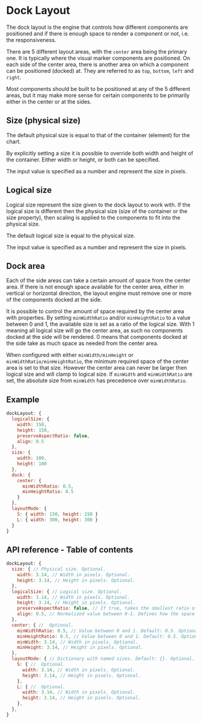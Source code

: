 # Dock Layout

The dock layout is the engine that controls how different components are positioned and if there is enough space to render a component or not, i.e. the responsiveness.

There are 5 different layout areas, with the `center` area being the primary one. It is typically where the visual marker components are positioned. On each side of the center area, there is another area on which a component can be positioned (docked) at. They are referred to as `top`, `bottom`, `left` and `right`.

Most components should be built to be positioned at any of the 5 different areas, but it may make more sense for certain components to be primarily either in the center or at the sides.

## Size (physical size)

The default physical size is equal to that of the container (element) for the chart.

By explicitly setting a size it is possible to override both width and height of the container. Either width or height, or both can be specified.

The input value is specified as a number and represent the size in pixels.

## Logical size

Logical size represent the size given to the dock layout to work with. If the logical size is different then the physical size (size of the container or the size property), then scaling is applied to the components to fit into the physical size.

The default logical size is equal to the physical size.

The input value is specified as a number and represent the size in pixels.

## Dock area

Each of the side areas can take a certain amount of space from the center area. If there is not enough space available for the center area, either in vertical or horizontal direction, the layout engine must remove one or more of the components docked at the side.

It is possible to control the amount of space required by the center area with properties. By setting `minWidthRatio` and/or `minHeightRatio` to a value between 0 and 1, the available size is set as a ratio of the logical size. With 1 meaning all logical size will go the center area, as such no components docked at the side will be rendered. 0 means that components docked at the side take as much space as needed from the center area.

When configured with either `minWidth/minHeight` or `minWidthRatio/minHeightRatio`, the minimum required space of the center area is set to that size. However the center area can never be larger then logical size and will clamp to logical size. If `minWidth` and `minWidthRatio` are set, the absolute size from `minWidth` has precedence over `minWidthRatio`.

## Example

```js
dockLayout: {
  logicalSize: {
    width: 150,
    height: 150,
    preserveAspectRatio: false,
    align: 0.5
  },
  size: {
    width: 100,
    height: 100
  },
  dock: {
    center: {
      minWidthRatio: 0.5,
      minHeightRatio: 0.5
    }
  },
  layoutMode: {
    S: { width: 150, height: 150 }
    L: { width: 300, height: 300 }
  }
}
```

## API reference - Table of contents

```js
dockLayout: {
  size: { // Physical size. Optional.
    width: 3.14, // Width in pixels. Optional.
    height: 3.14, // Height in pixels. Optional.
  },
  logicalSize: { // Logical size. Optional.
    width: 3.14, // Width in pixels. Optional.
    height: 3.14, // Height in pixels. Optional.
    preserveAspectRatio: false, // If true, takes the smallest ratio of width/height between logical and physical size ( physical / logical ). Default: false. Optional.
    align: 0.5, // Normalized value between 0-1. Defines how the space around the scaled axis is spread in the container, with 0.5 meaning the spread is equal on both sides. Only applicable if preserveAspectRatio is set to true. Default: 0.5. Optional.
  },
  center: { //  Optional.
    minWidthRatio: 0.5, // Value between 0 and 1. Default: 0.5. Optional.
    minHeightRatio: 0.5, // Value between 0 and 1. Default: 0.5. Optional.
    minWidth: 3.14, // Width in pixels. Optional.
    minHeight: 3.14, // Height in pixels. Optional.
  },
  layoutMode: { // Dictionary with named sizes. Default: {}. Optional.
    S: { //  Optional.
      width: 3.14, // Width in pixels. Optional.
      height: 3.14, // Height in pixels. Optional.
    },
    L: { //  Optional.
      width: 3.14, // Width in pixels. Optional.
      height: 3.14, // Height in pixels. Optional.
    },
  },
}
```
